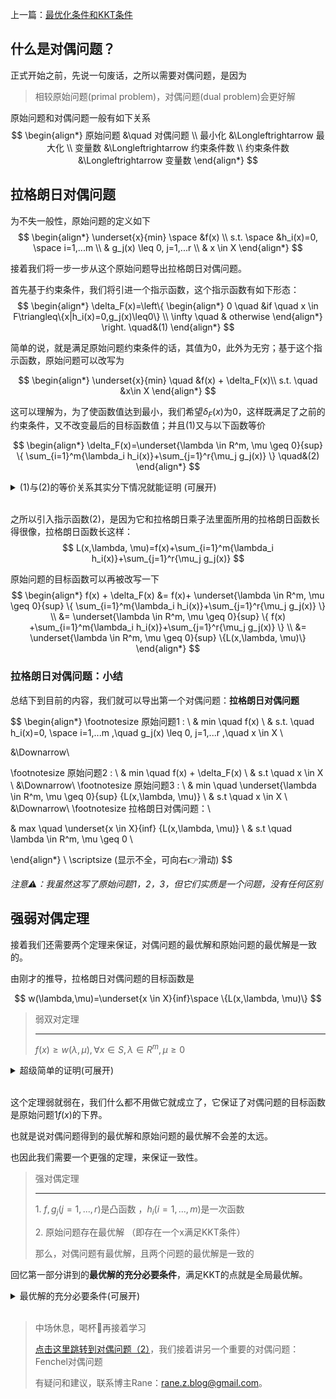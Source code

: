 上一篇：[最优化条件和KKT条件](./cG9zdDEubWQ=)


## 什么是对偶问题？
正式开始之前，先说一句废话，之所以需要对偶问题，是因为
> 相较原始问题(primal problem)，对偶问题(dual problem)会更好解

原始问题和对偶问题一般有如下关系
$$
\begin{align*}
原始问题 &\quad 对偶问题 \\
最小化 &\Longleftrightarrow 最大化 \\
变量数 &\Longleftrightarrow 约束条件数 \\
约束条件数 &\Longleftrightarrow 变量数
\end{align*}
$$

## 拉格朗日对偶问题

为不失一般性，原始问题的定义如下
$$
\begin{align*}
\underset{x}{min} \space &f(x) \\
s.t. \space  &h_i(x)=0, \space i=1,...m \\
& g_j(x) \leq 0, j=1,...r \\
& x \in X
\end{align*}
$$

接着我们将一步一步从这个原始问题导出拉格朗日对偶问题。

首先基于约束条件，我们将引进一个指示函数，这个指示函数有如下形态：
$$
\begin{align*}
\delta_F(x)=\left\{
    \begin{align*}
    0 \quad &if \quad x \in F\triangleq\{x|h_i(x)=0,g_j(x)\leq0\} \\
    \infty \quad & otherwise
    \end{align*} 
    \right. \quad&(1)
\end{align*}
$$

简单的说，就是满足原始问题约束条件的话，其值为0，此外为无穷；基于这个指示函数，原始问题可以改写为

$$
\begin{align*}
\underset{x}{min} \quad &f(x) + \delta_F(x)\\
s.t. \quad &x\in X
\end{align*}
$$

这可以理解为，为了使函数值达到最小，我们希望$\delta_F(x)$为0，这样既满足了之前的约束条件，又不改变最后的目标函数值；并且(1)又与以下函数等价

$$
\begin{align*}
\delta_F(x)=\underset{\lambda \in R^m, \mu \geq 0}{sup} \{ \sum_{i=1}^m{\lambda_i h_i(x)}+\sum_{j=1}^r{\mu_j g_j(x)} \} \quad&(2)
\end{align*}
$$

<details>
<summary>(1)与(2)的等价关系其实分下情况就能证明 (可展开)</summary>

1. $h_i(x) > 0 ，g_j(x) \leq 0$时，由(1)知$\delta_F(x)=\infty$，(2)取sup的话也为$\infty$
2. $h_i(x) = 0 ，g_j(x) \leq 0$时，由(1)知$\delta_F(x)=0$，(2)取sup也就是$sup \space g_j(x)$，也为0
3. $h_i(x) >0 ，g_j(x) > 0$时，显然(1)与(2)都为$\infty$
4. 其他情况读者可以自己试试推导

</details>

<br>

之所以引入指示函数(2)，是因为它和拉格朗日乘子法里面所用的拉格朗日函数长得很像，拉格朗日函数长这样：
$$
L(x,\lambda, \mu)=f(x)+\sum_{i=1}^m{\lambda_i h_i(x)}+\sum_{j=1}^r{\mu_j g_j(x)}
$$

原始问题的目标函数可以再被改写一下
$$
\begin{align*}
f(x) + \delta_F(x) &= f(x)+ \underset{\lambda \in R^m, \mu \geq 0}{sup} \{ \sum_{i=1}^m{\lambda_i h_i(x)}+\sum_{j=1}^r{\mu_j g_j(x)} \}  \\
&= \underset{\lambda \in R^m, \mu \geq 0}{sup} \{ f(x) +\sum_{i=1}^m{\lambda_i h_i(x)}+\sum_{j=1}^r{\mu_j g_j(x)} \} \\
&= \underset{\lambda \in R^m, \mu \geq 0}{sup} \{L(x,\lambda, \mu)\}
\end{align*}
$$

### 拉格朗日对偶问题：小结
总结下到目前的内容，我们就可以导出第一个对偶问题：**拉格朗日对偶问题**

$$
\begin{align*}
\footnotesize 原始问题1 : \\
& min \quad f(x) \\
& s.t.  \quad h_i(x)=0, \space i=1,...m ,\quad
g_j(x) \leq 0, j=1,...r ,\quad
x \in X \\

&\Downarrow\\

\footnotesize 原始问题2 : \\
& min \quad f(x) + \delta_F(x) \\
& s.t \quad x \in X \\
&\Downarrow\\
\footnotesize 原始问题3 : \\
& min \quad \underset{\lambda \in R^m, \mu \geq 0}{sup} \{L(x,\lambda, \mu)\} \\
& s.t \quad x \in X \\
&\Downarrow\\
\footnotesize 拉格朗日对偶问题：\\

& max \quad \underset{x \in X}{inf} \{L(x,\lambda, \mu)\} \\
& s.t \quad  \lambda \in R^m, \mu \geq 0 \\

\end{align*}
\\ \scriptsize (显示不全，可向右👉滑动)
$$

*注意⚠️：我虽然这写了原始问题1，2，3，但它们实质是一个问题，没有任何区别*

## 强弱对偶定理

接着我们还需要两个定理来保证，对偶问题的最优解和原始问题的最优解是一致的。

由刚才的推导，拉格朗日对偶问题的目标函数是

$$
w(\lambda,\mu)=\underset{x \in X}{inf}\space \{L(x,\lambda, \mu)\}
$$

> 弱双对定理
>
> ---
> $f(x) \geq w(\lambda,\mu), \forall x \in S, \lambda \in R^m, \mu \geq 0$

<details>
<summary>超级简单的证明(可展开)</summary>

$$
\begin{align*}
f(x) &\geq f(x)+ \sum_{i=1}^m{\lambda_i h_i(x)}+\sum_{j=1}^r{\mu_j g_j(x)} =L(x,\lambda, \mu)\\
& \geq \underset{x \in X}{inf}\space \{L(x,\lambda, \mu)\}\\
&= w(\lambda,\mu)
\end{align*} 
$$

第一个不等式成立的原因：当x是原始问题的最优解时，其需要满足$h_i(x)=0,\mu_j \geq 0, g_j(x) \leq 0$，则$\sum_{i=1}^m{\lambda_i h_i(x)}+\sum_{j=1}^r{\mu_j g_j(x)} \leq 0$

第二个不等式成立的原因：取得是$inf$

</details>

<br>

这个定理弱就弱在，我们什么都不用做它就成立了，它保证了对偶问题的目标函数是原始问题1$f(x)$的下界。

也就是说对偶问题得到的最优解和原始问题的最优解不会差的太远。

也因此我们需要一个更强的定理，来保证一致性。

> 强对偶定理
>
> ---
> 1\. $f,g_j(j=1,...,r)$是凸函数 ，$h_i(i=1,...,m)$是一次函数
>
> 2\. 原始问题存在最优解 （即存在一个x满足KKT条件）
>
> 那么，对偶问题有最优解，且两个问题的最优解是一致的

回忆第一部分讲到的**最优解的充分必要条件**，满足KKT的点就是全局最优解。

<details>
<summary>最优解的充分必要条件(可展开)</summary>

> **定理2**：最优解的充分必要条件
>
> ---
> $f,g_1,...,g_r$是可微凸函数，$h_i,i=1,...,m$是一次函数
>
> $(x^*,\lambda^*,\mu^*)$是
> $$
> \begin{align*}
> \underset{x}{min} \space &f(x) \\
> s.t. \space  &h_i(x)=0, \space i=1,...m \\
> &g_j(x) \leq 0, j=1,...r
> \end{align*}
> $$
>
> 满足条件(1)~(3)KKT点，则$x^*$是全局最小解

</details>

<br>

> 中场休息，喝杯🍵再接着学习
>
> [点击这里跳转到对偶问题（2）](./cG9zdDMubWQ=)，我们接着讲另一个重要的对偶问题：Fenchel对偶问题
>
> 有疑问和建议，联系博主Rane：rane.z.blog@gmail.com。